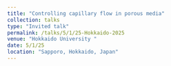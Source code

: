 ```yaml
---
title: "Controlling capillary flow in porous media"
collection: talks
type: "Invited talk"
permalink: /talks/5/1/25-Hokkaido-2025
venue: "Hokkaido University "
date: 5/1/25
location: "Sapporo, Hokkaido, Japan"
---
```

